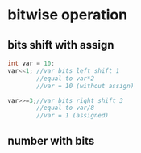# bitwise operation


## bits shift with assign
``` C
int var = 10;
var<<1; //var bits left shift 1 
        //equal to var*2
        //var = 10 (without assign)

var>>=3;//var bits right shift 3 
        //equal to var/8
        //var = 1 (assigned)

```

## number with bits 